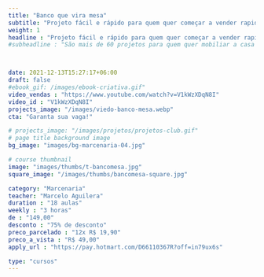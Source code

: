 ```yaml
---
title: "Banco que vira mesa"
subtitle: "Projeto fácil e rápido para quem quer começar a vender rapidamente"
weight: 1
headline : "Projeto fácil e rápido para quem quer começar a vender rapidamente"
#subheadline : "São mais de 60 projetos para quem quer mobiliar a casa ou fazer uma grana, sem abrir mão da liberdade"



date: 2021-12-13T15:27:17+06:00
draft: false
#ebook_gif: /images/ebook-criativa.gif"
video_vendas : "https://www.youtube.com/watch?v=V1kWzXDqN8I"
video_id : "V1kWzXDqN8I"
projects_image: "/images/viedo-banco-mesa.webp"
cta: "Garanta sua vaga!"

# projects_image: "/images/projetos/projetos-club.gif"
# page title background image
bg_image: "images/bg-marcenaria-04.jpg"

# course thumbnail
image: "images/thumbs/t-bancomesa.jpg"
square_image: "/images/thumbs/bancomesa-square.jpg"

category: "Marcenaria"
teacher: "Marcelo Aguilera"
duration : "18 aulas"
weekly : "3 horas"
de : "149,00"
desconto : "75% de desconto"
preco_parcelado : "12x R$ 19,90"
preco_a_vista : "R$ 49,00"
apply_url : "https://pay.hotmart.com/D66110367R?off=in79ux6s"

type: "cursos"
---
```

